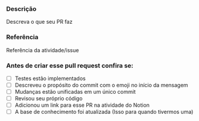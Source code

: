 ### Descrição

Descreva o que seu PR faz

### Referência

Referência da atividade/issue

### Antes de criar esse pull request confira se:

- [ ]  Testes estão implementados
- [ ]  Descreveu o propósito do commit com o emoji no início da mensagem
- [ ]  Mudanças estão unificadas em um único commit
- [ ]  Revisou seu próprio código
- [ ]  Adicionou um link para esse PR na atividade do Notion
- [ ]  A base de conhecimento foi atualizada (Isso para quando tivermos uma)
